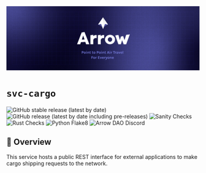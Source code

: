 ![Arrow Banner](https://github.com/Arrow-air/.github/raw/main/profile/assets/arrow_v2_twitter-banner_neu.png)

# `svc-cargo`

![GitHub stable release (latest by date)](https://img.shields.io/github/v/release/Arrow-air/svc-cargo?sort=semver&color=green)
![GitHub release (latest by date including pre-releases)](https://img.shields.io/github/v/release/Arrow-air/svc-cargo?include_prereleases)
![Sanity Checks](https://github.com/arrow-air/svc-cargo/actions/workflows/sanity_checks.yml/badge.svg?branch=develop)
![Rust
Checks](https://github.com/arrow-air/svc-cargo/actions/workflows/rust_ci.yml/badge.svg?branch=develop)
![Python Flake8](https://github.com/arrow-air/svc-cargo/actions/workflows/python_ci.yml/badge.svg?branch=develop)
![Arrow DAO
Discord](https://img.shields.io/discord/853833144037277726?style=plastic)

## :telescope: Overview

This service hosts a public REST interface for external applications to make cargo shipping requests to the network.
